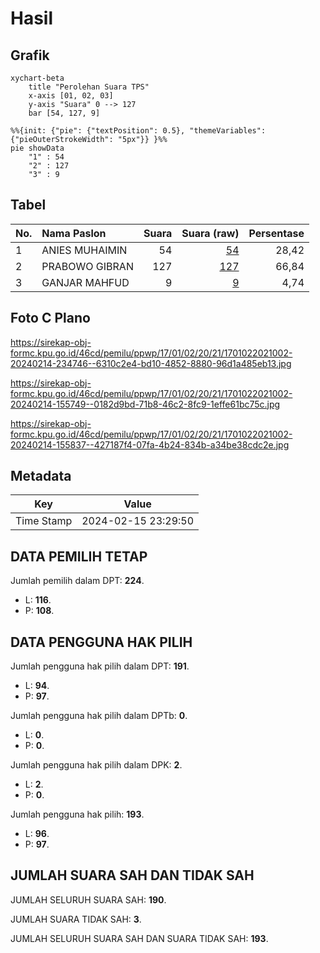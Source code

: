 # Hasil

## Grafik

```mermaid
xychart-beta
    title "Perolehan Suara TPS"
    x-axis [01, 02, 03]
    y-axis "Suara" 0 --> 127
    bar [54, 127, 9]
```

```mermaid
%%{init: {"pie": {"textPosition": 0.5}, "themeVariables": {"pieOuterStrokeWidth": "5px"}} }%%
pie showData
    "1" : 54
    "2" : 127
    "3" : 9
```

## Tabel

| No. | Nama Paslon    | Suara | Suara (raw) | Persentase |
|:--- |:-------------- | -----:| -----------:| ----------:|
| 1   | ANIES MUHAIMIN | 54    | [54][p-1]   | 28,42      |
| 2   | PRABOWO GIBRAN | 127   | [127][p-2]  | 66,84      |
| 3   | GANJAR MAHFUD  | 9     | [9][p-3]    | 4,74       |


[p-1]: https://github.com/gigit-pemilu/pemilu-2024-17-bengkulu/blob/main/pilpres/hitung-suara/sub/17-bengkulu/sub/01-bengkulu-selatan/sub/02-seginim/sub/2021-pajar-bulan/sub/002-tps/sub/paslon-1.txt
[p-2]: https://github.com/gigit-pemilu/pemilu-2024-17-bengkulu/blob/main/pilpres/hitung-suara/sub/17-bengkulu/sub/01-bengkulu-selatan/sub/02-seginim/sub/2021-pajar-bulan/sub/002-tps/sub/paslon-2.txt
[p-3]: https://github.com/gigit-pemilu/pemilu-2024-17-bengkulu/blob/main/pilpres/hitung-suara/sub/17-bengkulu/sub/01-bengkulu-selatan/sub/02-seginim/sub/2021-pajar-bulan/sub/002-tps/sub/paslon-3.txt

## Foto C Plano

https://sirekap-obj-formc.kpu.go.id/46cd/pemilu/ppwp/17/01/02/20/21/1701022021002-20240214-234746--6310c2e4-bd10-4852-8880-96d1a485eb13.jpg

https://sirekap-obj-formc.kpu.go.id/46cd/pemilu/ppwp/17/01/02/20/21/1701022021002-20240214-155749--0182d9bd-71b8-46c2-8fc9-1effe61bc75c.jpg

https://sirekap-obj-formc.kpu.go.id/46cd/pemilu/ppwp/17/01/02/20/21/1701022021002-20240214-155837--427187f4-07fa-4b24-834b-a34be38cdc2e.jpg


## Metadata

| Key        | Value               |
| ---------- | ------------------- |
| Time Stamp | 2024-02-15 23:29:50 |


## DATA PEMILIH TETAP

Jumlah pemilih dalam DPT: **224**.
 * L: **116**.
 * P: **108**.

## DATA PENGGUNA HAK PILIH

Jumlah pengguna hak pilih dalam DPT: **191**.
 * L: **94**.
 * P: **97**.

Jumlah pengguna hak pilih dalam DPTb: **0**.
 * L: **0**.
 * P: **0**.

Jumlah pengguna hak pilih dalam DPK: **2**.
 * L: **2**.
 * P: **0**.

Jumlah pengguna hak pilih: **193**.
 * L: **96**.
 * P: **97**.

## JUMLAH SUARA SAH DAN TIDAK SAH

JUMLAH SELURUH SUARA SAH: **190**.

JUMLAH SUARA TIDAK SAH: **3**.

JUMLAH SELURUH SUARA SAH DAN SUARA TIDAK SAH: **193**.


